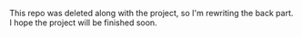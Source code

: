 
This repo was deleted along with the project, so I'm rewriting the back part. I hope the project will be finished soon.
